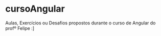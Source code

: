 # cursoAngular
Aulas, Exercícios ou Desafios propostos durante o curso de Angular do profº Felipe :]
